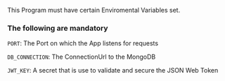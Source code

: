 This Program must have certain Enviromental Variables set.

### The following are mandatory

`PORT`: The Port on which the App listens for requests

`DB_CONNECTION`: The ConnectionUrl to the MongoDB

`JWT_KEY`: A secret that is use to validate and secure the JSON Web Token
